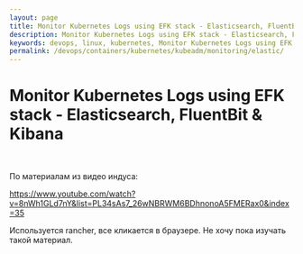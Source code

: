 ```yaml
---
layout: page
title: Monitor Kubernetes Logs using EFK stack - Elasticsearch, FluentBit & Kibana
description: Monitor Kubernetes Logs using EFK stack - Elasticsearch, FluentBit & Kibana
keywords: devops, linux, kubernetes, Monitor Kubernetes Logs using EFK stack - Elasticsearch, FluentBit & Kibana
permalink: /devops/containers/kubernetes/kubeadm/monitoring/elastic/
---
```


# Monitor Kubernetes Logs using EFK stack - Elasticsearch, FluentBit & Kibana

<br/>

По материалам из видео индуса:

https://www.youtube.com/watch?v=8nWh1GLd7nY&list=PL34sAs7_26wNBRWM6BDhnonoA5FMERax0&index=35

Используется rancher, все кликается в браузере. Не хочу пока изучать такой материал.
